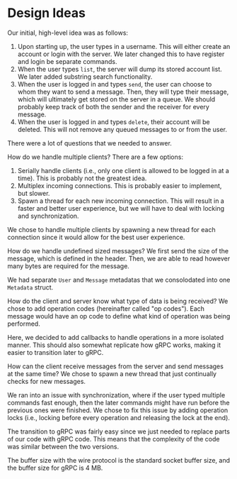 # Design Ideas

Our initial, high-level idea was as follows:
1. Upon starting up, the user types in a username. This will either create an account or login with the server. We later changed this to have register and login be separate commands.
2. When the user types `list`, the server will dump its stored account list. We later added substring search functionality.
3. When the user is logged in and types `send`, the user can choose to whom they want to send a message. Then, they will type their message, which will ultimately get stored on the server in a queue. We should probably keep track of both the sender and the receiver for every message.
4. When the user is logged in and types `delete`, their account will be deleted. This will not remove any queued messages to or from the user.

There were a lot of questions that we needed to answer.

How do we handle multiple clients? There are a few options:
1. Serially handle clients (i.e., only one client is allowed to be logged in at a time). This is probably not the greatest idea.
2. Multiplex incoming connections. This is probably easier to implement, but slower.
3. Spawn a thread for each new incoming connection. This will result in a faster and better user experience, but we will have to deal with locking and synchronization.

We chose to handle multiple clients by spawning a new thread for each connection since it would allow for the best user experience.

How do we handle undefined sized messages? We first send the size of the message, which is defined in the header. Then, we are able to read however many bytes are required for the message.

We had separate `User` and `Message` metadatas that we consolodated into one `Metadata` struct.

How do the client and server know what type of data is being received? We chose to add operation codes (hereinafter called "op codes"). Each message would have an op code to define what kind of operation was being performed.

Here, we decided to add callbacks to handle operations in a more isolated manner. This should also somewhat replicate how gRPC works, making it easier to transition later to gRPC.

How can the client receive messages from the server and send messages at the same time? We chose to spawn a new thread that just continually checks for new messages.

We ran into an issue with synchronization, where if the user typed multiple commands fast enough, then the later commands might have run before the previous ones were finished. We chose to fix this issue by adding operation locks (i.e., locking before every operation and releasing the lock at the end).

The transition to gRPC was fairly easy since we just needed to replace parts of our code with gRPC code. This means that the complexity of the code was similar between the two versions.

The buffer size with the wire protocol is the standard socket buffer size, and the buffer size for gRPC is 4 MB.